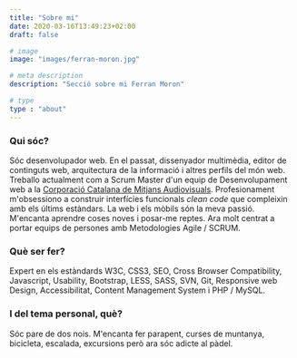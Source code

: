 ```yaml
---
title: "Sobre mi"
date: 2020-03-16T13:49:23+02:00
draft: false

# image
image: "images/ferran-moron.jpg"

# meta description
description: "Secció sobre mi Ferran Moron"

# type
type : "about"
---
```


### Qui sóc?

Sóc desenvolupador web. En el passat, dissenyador multimèdia, editor de continguts web, arquitectura de la informació i altres perfils del món web. Treballo actualment com a Scrum Master d'un equip de Desenvolupament web a la [Corporació Catalana de Mitjans Audiovisuals](https://www.ccma.cat/corporatiu/en/el-grup/). Profesionament m'obsessiono a construir interfícies funcionals *clean code* que compleixin amb els últims estàndars. La web i els mòbils són la meva passió. M'encanta aprendre coses noves i posar-me reptes. Ara molt centrat a portar equips de persones amb Metodologies Agile / SCRUM. 

### Què ser fer?

Expert en els estàndards W3C, CSS3, SEO, Cross Browser Compatibility, Javascript, Usability, Bootstrap, LESS, SASS, SVN, Git, Responsive web Design, Accessibilitat, Content Management System i PHP / MySQL.

### I del tema personal, què?

Sóc pare de dos nois. M'encanta fer parapent, curses de muntanya, bicicleta, escalada, excursions però ara sóc adicte al pàdel.